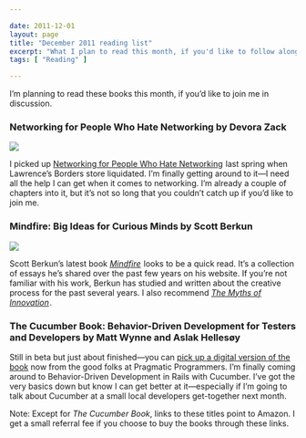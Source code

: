 ```yaml
---

date: 2011-12-01
layout: page
title: "December 2011 reading list"
excerpt: "What I plan to read this month, if you'd like to follow along."
tags: [ "Reading" ]

---
```


I’m planning to read these books this month, if you’d like to join me in
discussion.

### Networking for People Who Hate Networking by Devora Zack

<a href="http://www.amazon.com/gp/product/1605095222/ref=as_li_ss_il?ie=UTF8&tag=everrail-20&linkCode=as2&camp=1789&creative=390957&creativeASIN=1605095222"><img border="0" src="http://ws.assoc-amazon.com/widgets/q?_encoding=UTF8&Format=_SL110_&ASIN=1605095222&MarketPlace=US&ID=AsinImage&WS=1&tag=everrail-20&ServiceVersion=20070822" class="right" /></a><img src="http://www.assoc-amazon.com/e/ir?t=everrail-20&l=as2&o=1&a=1605095222" width="1" height="1" border="0" alt="" style="border:none !important; margin:0px !important;" />

I picked up
<a href="http://www.amazon.com/gp/product/1605095222/ref=as_li_ss_tl?ie=UTF8&tag=everrail-20&linkCode=as2&camp=1789&creative=390957&creativeASIN=1605095222">Networking
for People Who Hate
Networking</a><img src="http://www.assoc-amazon.com/e/ir?t=everrail-20&l=as2&o=1&a=1605095222" width="1" height="1" border="0" alt="" style="border:none !important; margin:0px !important;" />
last spring when Lawrence’s Borders store liquidated. I’m finally
getting around to it&mdash;I need all the help I can get when it comes
to networking. I’m already a couple of chapters into it, but it’s not so
long that you couldn’t catch up if you’d like to join me.

### Mindfire: Big Ideas for Curious Minds by Scott Berkun

<a href="http://www.amazon.com/gp/product/0983873100/ref=as_li_ss_il?ie=UTF8&tag=everrail-20&linkCode=as2&camp=1789&creative=390957&creativeASIN=0983873100"><img border="0" src="http://ws.assoc-amazon.com/widgets/q?_encoding=UTF8&Format=_SL110_&ASIN=0983873100&MarketPlace=US&ID=AsinImage&WS=1&tag=everrail-20&ServiceVersion=20070822" class="right" /></a><img src="http://www.assoc-amazon.com/e/ir?t=everrail-20&l=as2&o=1&a=0983873100" width="1" height="1" border="0" alt="" style="border:none !important; margin:0px !important;" />

Scott Berkun’s latest book
<a href="http://www.amazon.com/gp/product/0983873100/ref=as_li_ss_tl?ie=UTF8&tag=everrail-20&linkCode=as2&camp=1789&creative=390957&creativeASIN=0983873100">*Mindfire*</a><img src="http://www.assoc-amazon.com/e/ir?t=everrail-20&l=as2&o=1&a=0983873100" width="1" height="1" border="0" alt="" style="border:none !important; margin:0px !important;" />
looks to be a quick read. It’s a collection of essays he’s shared over
the past few years on his website. If you’re not familiar with his work,
Berkun has studied and written about the creative process for the past
several years. I also recommend
*<a href="http://www.amazon.com/gp/product/1449389627/ref=as_li_ss_tl?ie=UTF8&tag=everrail-20&linkCode=as2&camp=1789&creative=390957&creativeASIN=1449389627">The
Myths of
Innovation</a><img src="http://www.assoc-amazon.com/e/ir?t=everrail-20&l=as2&o=1&a=1449389627" width="1" height="1" border="0" alt="" style="border:none !important; margin:0px !important;" />*.

### The Cucumber Book: Behavior-Driven Development for Testers and Developers by Matt Wynne and Aslak Hellesøy

Still in beta but just about finished&mdash;you can [pick up a digital
version of the book](http://pragprog.com/book/hwcuc/the-cucumber-book)
now from the good folks at Pragmatic Programmers. I’m finally coming
around to Behavior-Driven Development in Rails with Cucumber. I’ve got
the very basics down but know I can get better at it&mdash;especially if
I’m going to talk about Cucumber at a small local developers
get-together next month.

Note: Except for *The Cucumber Book*, links to these titles point to
Amazon. I get a small referral fee if you choose to buy the books
through these links.

